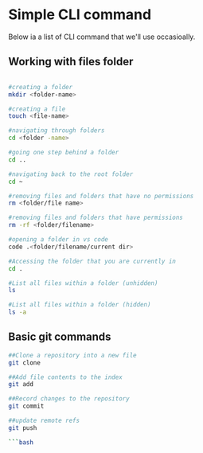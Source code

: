 # Simple CLI command

Below ia a list of CLI command that we'll use occasioally.

## Working with files folder

```bash

#creating a folder
mkdir <folder-name>

#creating a file
touch <file-name>

#navigating through folders
cd <folder -name>

#going one step behind a folder
cd ..

#navigating back to the root folder
cd ~

#removing files and folders that have no permissions
rm <folder/file name>

#removing files and folders that have permissions
rm -rf <folder/filename>

#opening a folder in vs code
code .<folder/filename/current dir>

#Accessing the folder that you are currently in
cd .

#List all files within a folder (unhidden)
ls

#List all files within a folder (hidden)
ls -a
```
## Basic git commands

```bash
##Clone a repository into a new file
git clone

##Add file contents to the index
git add

##Record changes to the repository
git commit

##update remote refs
git push

```bash